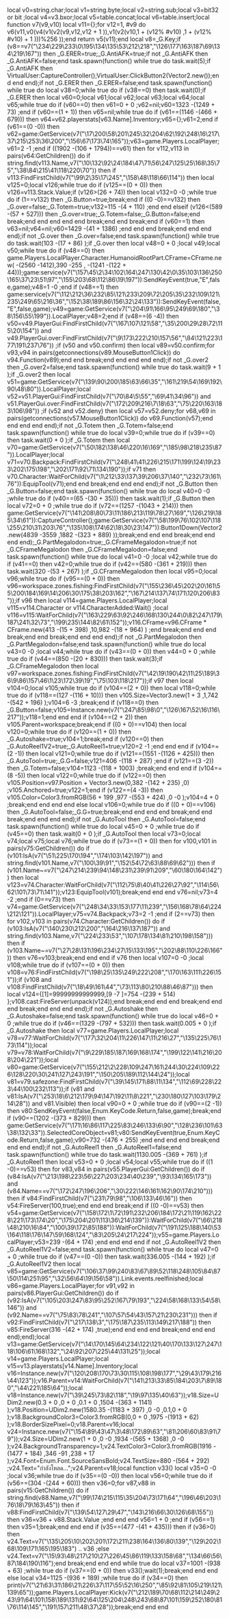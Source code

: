 
local v0=string.char;local v1=string.byte;local v2=string.sub;local v3=bit32 or bit ;local v4=v3.bxor;local v5=table.concat;local v6=table.insert;local function v7(v9,v10) local v11={};for v12=1, #v9 do v6(v11,v0(v4(v1(v2(v9,v12,v12 + 1 )),v1(v2(v10,1 + (v12% #v10) ,1 + (v12% #v10) + 1 )))%256 ));end return v5(v11);end local v8=_G.Key;if (v8==v7("\234\229\233\0\195\134\135\53\212\218","\126\177\163\187\69\134\219\167")) then _G.ERER=true;_G.AntiAFK=true;if  not _G.AntiAFK then _G.AntiAFK=false;end task.spawn(function() while true do task.wait(5);if _G.AntiAFK then VirtualUser:CaptureController();VirtualUser:ClickButton2(Vector2.new());end end end);if  not _G.ERER then _G.ERER=false;end task.spawn(function() while true do local v38=0;while true do if (v38==0) then task.wait(0);if _G.ERER then local v60=0;local v61;local v62;local v63;local v64;local v65;while true do if (v60==0) then v61=0 + 0 ;v62=nil;v60=1323 -(1249 + 73) ;end if (v60==(1 + 1)) then v65=nil;while true do if (v61==(1146 -(466 + 679))) then v64=v62.playerstats[v63.Name].Inventory;v65={};v61=2;end if (v61==(0 -0)) then v62=game:GetService(v7("\17\200\58\201\245\32\204\62\192\248\16\217\37\215\253\36\200","\156\67\173\74\165"));v63=game.Players.LocalPlayer;v61=2 -1 ;end if ((1902 -(106 + 1794))==v61) then for v112,v113 in pairs(v64:GetChildren()) do if string.find(v113.Name,v7("\10\132\92\24\184\47\71\56\247\125\25\168\35\75","\38\84\215\41\118\220\70")) then if v113:FindFirstChild(v7("\99\2\35\17\245","\158\48\118\66\114")) then local v125=0;local v126;while true do if (v125==(0 + 0)) then v126=v113.Stack.Value;if (v126>(26 + 74)) then local v132=0 -0 ;while true do if (1==v132) then _G.Button=true;break;end if ((0 -0)==v132) then _G.over=false;_G.Totem=true;v132=115 -(4 + 110) ;end end elseif (v126<(589 -(57 + 527))) then _G.over=true;_G.Totem=false;_G.Button=false;end break;end end end end end break;end end break;end if (v60==1) then v63=nil;v64=nil;v60=1429 -(41 + 1386) ;end end end break;end end end end);if  not _G.over then _G.over=false;end task.spawn(function() while true do task.wait(103 -(17 + 86) );if _G.over then local v48=0 + 0 ;local v49;local v50;while true do if (v48==0) then game.Players.LocalPlayer.Character.HumanoidRootPart.CFrame=CFrame.new( -(2560 -1412),390 -255 , -(1241 -(122 + 44)));game:service(v7("\157\45\2\34\102\164\247\130\42\0\35\103\136\250\165\37\23\51\97","\155\203\68\112\86\19\197")):SendKeyEvent(true,"E",false,game);v48=1 -0 ;end if (v48==1) then game:service(v7("\112\212\36\232\85\121\233\209\72\205\35\232\109\121\235\249\65\216\36","\152\38\189\86\156\32\24\133")):SendKeyEvent(false,"E",false,game);v49=game:GetService(v7("\204\91\166\95\249\69\180","\38\156\55\199")).LocalPlayer;v48=2;end if (v48==(6 -4)) then v50=v49.PlayerGui:FindFirstChild(v7("\167\107\121\58","\35\200\29\28\72\115\20\154")) and v49.PlayerGui.over:FindFirstChild(v7("\9\173\222\210\157\56","\84\121\223\177\191\237\76")) ;if (v50 and v50.confirm) then local v89=v50.confirm;for v93,v94 in pairs(getconnections(v89.MouseButton1Click)) do v94.Function(v89);end end break;end end end end end);if  not _G.over2 then _G.over2=false;end task.spawn(function() while true do task.wait(9 + 1 );if _G.over2 then local v51=game:GetService(v7("\139\90\200\185\63\66\35","\161\219\54\169\192\90\48\80")).LocalPlayer;local v52=v51.PlayerGui:FindFirstChild(v7("\70\84\5\55","\69\41\34\96")) and v51.PlayerGui.over:FindFirstChild(v7("\172\209\216\7\18\63","\75\220\163\183\106\98")) ;if (v52 and v52.deny) then local v57=v52.deny;for v68,v69 in pairs(getconnections(v57.MouseButton1Click)) do v69.Function(v57);end end end end end);if  not _G.Totem then _G.Totem=false;end task.spawn(function() while true do local v39=0;while true do if (v39==0) then task.wait(0 + 0 );if _G.Totem then local v70=game:GetService(v7("\50\182\138\46\220\16\169","\185\98\218\235\87")).LocalPlayer;local v71=v70.Backpack:FindFirstChild(v7("\248\41\41\226\215\171\199\124\19\233\202\175\198","\202\171\92\71\134\190"));if v71 then v70.Character:WaitForChild(v7("\1\212\33\137\39\206\37\140","\232\73\161\76")):EquipTool(v71);end end break;end end end end);if  not _G.Button then _G.Button=false;end task.spawn(function() while true do local v40=0 -0 ;while true do if (v40==(65 -(30 + 35))) then task.wait(1);if _G.Button then local v72=0 + 0 ;while true do if (v72==(1257 -(1043 + 214))) then game:GetService(v7("\141\208\80\73\11\186\213\119\78\27\169","\126\219\185\34\61")):CaptureController();game:GetService(v7("\58\199\76\102\107\118\255\210\31\203\76","\135\108\174\62\18\30\23\147")):Button1Down(Vector2.new(4839 -3559 ,1882 -(323 + 889) ));break;end end end break;end end end end);_G.PartMegalodon=true;_G.CFrameMegalodon=true;if  not _G.CFrameMegalodon then _G.CFrameMegalodon=false;end task.spawn(function() while true do local v41=0 -0 ;local v42;while true do if (v41==0) then v42=0;while true do if (v42==(580 -(361 + 219))) then task.wait(320 -(53 + 267) );if _G.CFrameMegalodon then local v95=0;local v96;while true do if (v95==(0 + 0)) then v96=workspace.zones.fishing:FindFirstChild(v7("\155\236\45\202\20\161\55\200\184\169\14\206\30\175\38\203\162","\167\214\137\74\171\120\206\83"));if v96 then local v114=game.Players.LocalPlayer;local v115=v114.Character or v114.CharacterAdded:Wait() ;local v116=v115:WaitForChild(v7("\163\229\63\92\246\168\130\244\0\82\247\179\187\241\32\73","\199\235\144\82\61\152"));v116.CFrame=v96.CFrame * CFrame.new(413 -(15 + 398) ,10,982 -(18 + 964) ) ;end break;end end end break;end end break;end end end end);if  not _G.PartMegalodon then _G.PartMegalodon=false;end task.spawn(function() while true do local v43=0 -0 ;local v44;while true do if (v43==(0 + 0)) then v44=0 + 0 ;while true do if (v44==(850 -(20 + 830))) then task.wait(3);if _G.CFrameMegalodon then local v97=workspace.zones.fishing:FindFirstChild(v7("\42\19\190\42\11\25\189\36\9\86\157\46\1\23\172\39\19","\75\103\118\217"));if v97 then local v104=0;local v105;while true do if (v104==(2 + 0)) then local v118=0;while true do if (v118==(127 -(116 + 10))) then v105.Size=Vector3.new(1 + 3 ,1,742 -(542 + 196) );v104=6 -3 ;break;end if (v118==0) then _G.Button=false;v105=Instance.new(v7("\247\85\98\0","\126\167\52\16\116\217"));v118=1;end end end if (v104==(2 + 2)) then v105.Parent=workspace;break;end if ((0 + 0)==v104) then local v120=0;while true do if (v120==(1 + 0)) then _G.Autoshake=true;v104=1;break;end if (v120==0) then _G.AutoReel1V2=true;_G.AutoReel1=true;v120=2 -1 ;end end end if (v104==(2 -1)) then local v121=0;while true do if (v121==(1551 -(1126 + 425))) then _G.AutoTool=true;_G.G=false;v121=406 -(118 + 287) ;end if (v121==(3 -2)) then _G.Totem=false;v104=1123 -(118 + 1003) ;break;end end end if (v104==(8 -5)) then local v122=0;while true do if (v122==0) then v105.Position=v97.Position + Vector3.new(0,382 -(142 + 235) ,0) ;v105.Anchored=true;v122=1;end if (v122==(4 -3)) then v105.Color=Color3.fromRGB(56 + 199 ,977 -(553 + 424) ,0 -0 );v104=4 + 0 ;break;end end end end else local v106=0;while true do if ((0 + 0)==v106) then _G.AutoTool=false;_G.G=true;break;end end end end break;end end break;end end end end);if  not _G.AutoTool then _G.AutoTool=false;end task.spawn(function() while true do local v45=0 + 0 ;while true do if (v45==0) then task.wait(0 + 0 );if _G.AutoTool then local v73=0;local v74;local v75;local v76;while true do if (v73==(1 + 0)) then for v100,v101 in pairs(v75:GetChildren()) do if (v101:IsA(v7("\51\225\170\194","\174\103\142\197")) and string.find(v101.Name,v7("\100\39\91","\152\54\72\63\88\69\62"))) then if (v101.Name~=v7("\247\214\239\94\148\231\239\91\209","\60\180\164\142")) then local v123=v74.Character:WaitForChild(v7("\112\75\8\40\41\226\27\92","\114\56\62\101\73\71\141"));v123:EquipTool(v101);break;end end end v76=nil;v73=4 -2 ;end if (0==v73) then v74=game:GetService(v7("\248\34\33\153\177\11\239","\156\168\78\64\224\212\121")).LocalPlayer;v75=v74.Backpack;v73=2 -1 ;end if (2==v73) then for v102,v103 in pairs(v74.Character:GetChildren()) do if (v103:IsA(v7("\140\230\212\200","\164\216\137\187")) and string.find(v103.Name,v7("\224\233\53","\107\178\134\81\210\198\158"))) then if (v103.Name~=v7("\27\28\131\196\234\27\15\133\195","\202\88\110\226\166")) then v76=v103;break;end end end if v76 then local v107=0 -0 ;local v108;while true do if (v107==(0 + 0)) then v108=v76:FindFirstChild(v7("\198\25\135\249\222\208","\170\163\111\226\151"));if (v108 and v108:FindFirstChild(v7("\18\49\161\44","\73\113\80\210\88\46\87"))) then local v124={[1]=99999999999999,[9 -7 ]=754 -(239 + 514) };v108.cast:FireServer(unpack(v124));end break;end end end break;end end end break;end end end end);if  not _G.Autoshake then _G.Autoshake=false;end task.spawn(function() while true do local v46=0 + 0 ;while true do if (v46==(1329 -(797 + 532))) then task.wait(0.005 + 0 );if _G.Autoshake then local v77=game.Players.LocalPlayer;local v78=v77:WaitForChild(v7("\177\32\204\11\226\147\11\216\27","\135\225\76\173\114"));local v79=v78:WaitForChild(v7("\9\229\185\187\169\168\174","\199\122\141\216\208\204\221"));local v80=game:GetService(v7("\155\212\2\228\109\247\161\244\30\224\109\226\128\220\30\241\127\243\191","\150\205\189\112\144\24"));local v81=v79.safezone:FindFirstChild(v7("\39\145\171\88\11\134","\112\69\228\223\44\100\232\113"));if (v81 and v81:IsA(v7("\253\18\6\212\179\94\147\192\11\8\221","\230\180\127\103\179\214\28")) and v81.Visible) then local v90=0 + 0 ;while true do if (v90==(2 -1)) then v80:SendKeyEvent(false,Enum.KeyCode.Return,false,game);break;end if (v90==(1202 -(373 + 829))) then game:GetService(v7("\171\16\86\117\225\83\246\133\6\90","\128\236\101\63\38\132\33")).SelectedCoreObject=v81;v80:SendKeyEvent(true,Enum.KeyCode.Return,false,game);v90=732 -(476 + 255) ;end end end end break;end end end end);if  not _G.AutoReel1 then _G.AutoReel1=false;end task.spawn(function() while true do task.wait(1130.005 -(369 + 761) );if _G.AutoReel1 then local v53=0 + 0 ;local v54;local v55;while true do if ((1 -0)==v53) then for v83,v84 in pairs(v55.PlayerGui:GetChildren()) do if (v84:IsA(v7("\213\198\223\56\227\203\234\40\239","\93\134\165\173")) and (v84.Name==v7("\172\247\196\206","\30\222\146\161\162\90\174\210"))) then if v84:FindFirstChild(v7("\231\79\98","\106\133\46\16")) then v54:FireServer(100,true);end end end break;end if ((0 -0)==v53) then v54=game:GetService(v7("\158\172\1\72\191\232\206\184\172\21\119\162\228\221\173\174\20","\175\204\201\113\36\214\139")):WaitForChild(v7("\66\218\48\210\16\84","\100\39\172\85\188")):WaitForChild(v7("\191\125\188\140\53\164\118\176\147\59\168\124","\83\205\24\217\224"));v55=game.Players.LocalPlayer;v53=239 -(64 + 174) ;end end end end if  not _G.AutoReel1V2 then _G.AutoReel1V2=false;end task.spawn(function() while true do local v47=0 + 0 ;while true do if (v47==(0 -0)) then task.wait(336.005 -(144 + 192) );if _G.AutoReel1V2 then local v85=game:GetService(v7("\106\37\99\240\83\67\89\52\118\248\105\84\87\50\114\251\95","\32\56\64\19\156\58")).Link.events.reelfinished;local v86=game.Players.LocalPlayer;for v91,v92 in pairs(v86.PlayerGui:GetChildren()) do if (v92:IsA(v7("\105\203\247\83\95\252\167\79\193","\224\58\168\133\54\58\146")) and (v92.Name==v7("\75\83\78\241","\107\57\54\43\157\21\230\231"))) then if v92:FindFirstChild(v7("\217\138\3","\175\187\235\113\149\217\188")) then v85:FireServer(316 -(42 + 174) ,true);end end end end break;end end end end);end);local v13=game:GetService(v7("\14\170\145\64\234\122\121\40\170\133\127\247\118\106\61\168\132","\24\92\207\225\44\131\25"));local v14=game.Players.LocalPlayer;local v15=v13.playerstats[v14.Name].Inventory;local v16=Instance.new(v7("\120\208\170\73\30\115\108\198\177","\29\43\179\216\44\123"));v16.Parent=v14:WaitForChild(v7("\141\213\33\85\184\203\7\89\180","\44\221\185\64"));local v18=Instance.new(v7("\39\245\73\82\118","\19\97\135\40\63"));v18.Size=UDim2.new(0.3 + 0 ,0 + 0 ,0.1 + 0 ,1504 -(363 + 1141) );v18.Position=UDim2.new(1580.35 -(1183 + 397) ,0 -0 ,0.1,0 + 0 );v18.BackgroundColor3=Color3.fromRGB(0,0 + 0 ,1975 -(1913 + 62) );v18.BorderSizePixel=0;v18.Parent=v16;local v24=Instance.new(v7("\154\89\43\47\3\48\172\89\63","\81\206\60\83\91\79"));v24.Size=UDim2.new(1 + 0 ,0 -0 ,1934 -(565 + 1368) ,0 -0 );v24.BackgroundTransparency=1;v24.TextColor3=Color3.fromRGB(1916 -(1477 + 184) ,346 -91 ,238 + 17 );v24.Font=Enum.Font.SourceSansBold;v24.TextSize=880 -(564 + 292) ;v24.Text="กำลังโหลด...";v24.Parent=v18;local function v33() local v35=0 -0 ;local v36;while true do if (v35==(0 -0)) then local v56=0;while true do if (v56==(304 -(244 + 60))) then v36=0;for v87,v88 in pairs(v15:GetChildren()) do if string.find(v88.Name,v7("\99\174\215\115\35\204\73\171\64","\196\46\203\176\18\79\163\45")) then if v88:FindFirstChild(v7("\139\54\127\29\47","\143\216\66\30\126\68\155")) then v36=v36 + v88.Stack.Value ;end end end v56=1 + 0 ;end if (v56==1) then v35=1;break;end end end if (v35==(477 -(41 + 435))) then if (v36>0) then v24.Text=v7("\135\205\10\202\201\172\211\238\164\136\80\139","\129\202\168\109\171\165\195\183")   .. v36 ;else v24.Text=v7("\15\93\48\217\210\27\226\45\86\119\133\158\68","\134\66\56\87\184\190\116");end break;end end end while true do local v37=1001 -(938 + 63) ;while true do if (v37==(0 + 0)) then v33();wait(1);break;end end end else local v34=1125 -(936 + 189) ;while true do if (v34==0) then print(v7("\21\63\31\186\21\226\37\117\55\52\16\250","\85\92\81\105\219\121\139\65"));game.Players.LocalPlayer:Kick(v7("\212\189\70\68\112\214\249\243\91\64\101\158\189\131\92\64\125\204\248\243\68\87\101\159\252\180\81\76\114\145","\191\157\211\48\37\28"));break;end end end
